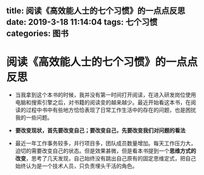 title: 阅读《高效能人士的七个习惯》的一点点反思
date: 2019-3-18 11:14:04
tags: 七个习惯
categories: 图书
---

# 阅读《高效能人士的七个习惯》的一点点反思


* 当我拿到这个本书的时候，我并没有第一时间打开阅读，在进入研发岗位使用电脑和搜索引擎之后，对书籍的阅读变的越来越少。最近开始看这本书，在阅读的过程中书中有些地方恰恰表现了日常工作生活中的存在的问题，也是困扰我的一些问题。

* **要改变现状，首先要改变自己；要改变自己，先要改变我们对问题的看法**
* 最近一年工作事务较多，并行项目多，团队成员数量增加。每天工作压力大， 
 迫切的需要改变自己的状态。但是效果甚微，但是看本书提到一个**思维方式的改变**，思考了几天发现，自己始终没有跳出自己原有的固定思维定式，把自己始终认为是一个技术人员，只负责埋头干活的角色。
